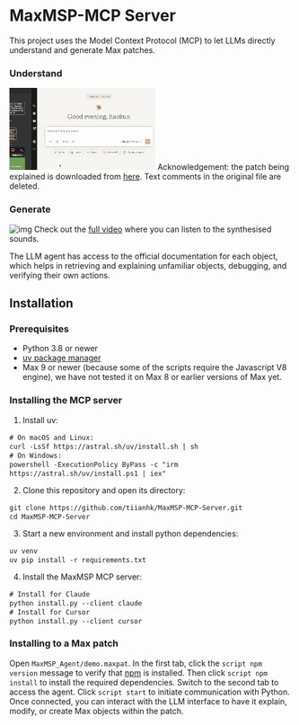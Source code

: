 # MaxMSP-MCP Server

This project uses the Model Context Protocol (MCP) to let LLMs directly understand and generate Max patches.

### Understand

![img](./assets/understand.gif)
Acknowledgement: the patch being explained is downloaded from [here](https://github.com/jeffThompson/MaxMSP_TeachingSketches/blob/master/02_MSP/07%20Ring%20Modulation.maxpat). Text comments in the original file are deleted.

### Generate

![img](./assets/generate.gif)
Check out the [full video](https://www.youtube.com/watch?v=Ns89YuE5-to) where you can listen to the synthesised sounds.

The LLM agent has access to the official documentation for each object, which helps in retrieving and explaining unfamiliar objects, debugging, and verifying their own actions.

## Installation  

### Prerequisites  

 - Python 3.8 or newer  
 - [uv package manager](https://github.com/astral-sh/uv)  
 - Max 9 or newer (because some of the scripts require the Javascript V8 engine), we have not tested it on Max 8 or earlier versions of Max yet.  

### Installing the MCP server

1. Install uv:
```
# On macOS and Linux:
curl -LsSf https://astral.sh/uv/install.sh | sh
# On Windows:
powershell -ExecutionPolicy ByPass -c "irm https://astral.sh/uv/install.ps1 | iex"
```
2. Clone this repository and open its directory:
```
git clone https://github.com/tiianhk/MaxMSP-MCP-Server.git
cd MaxMSP-MCP-Server
```
3. Start a new environment and install python dependencies:
```
uv venv
uv pip install -r requirements.txt
```
4. Install the MaxMSP MCP server:
```
# Install for Claude
python install.py --client claude
# Install for Cursor
python install.py --client cursor
```

### Installing to a Max patch  

Open `MaxMSP_Agent/demo.maxpat`. In the first tab, click the `script npm version` message to verify that [npm](https://github.com/npm/cli) is installed. Then click `script npm install` to install the required dependencies. Switch to the second tab to access the agent. Click `script start` to initiate communication with Python. Once connected, you can interact with the LLM interface to have it explain, modify, or create Max objects within the patch.

